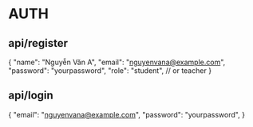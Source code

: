 # AUTH
## api/register
{
  "name": "Nguyễn Văn A",
  "email": "nguyenvana@example.com",
  "password": "yourpassword",
  "role": "student", // or teacher
}


## api/login
{
  "email": "nguyenvana@example.com",
  "password": "yourpassword",
}
